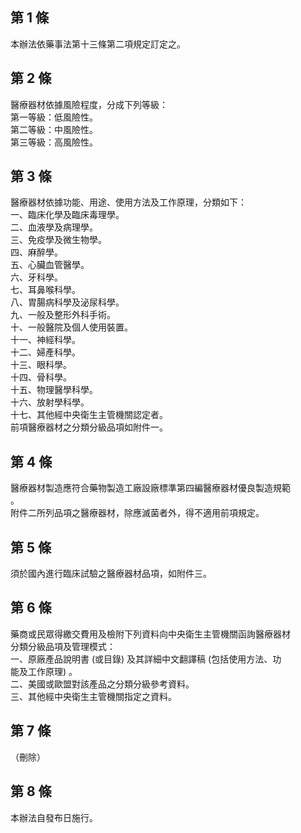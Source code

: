 第 1 條
-------
本辦法依藥事法第十三條第二項規定訂定之。

第 2 條
-------
醫療器材依據風險程度，分成下列等級：  
第一等級：低風險性。  
第二等級：中風險性。  
第三等級：高風險性。

第 3 條
-------
醫療器材依據功能、用途、使用方法及工作原理，分類如下：  
一、臨床化學及臨床毒理學。  
二、血液學及病理學。  
三、免疫學及微生物學。  
四、麻醉學。  
五、心臟血管醫學。  
六、牙科學。  
七、耳鼻喉科學。  
八、胃腸病科學及泌尿科學。  
九、一般及整形外科手術。  
十、一般醫院及個人使用裝置。  
十一、神經科學。  
十二、婦產科學。  
十三、眼科學。  
十四、骨科學。  
十五、物理醫學科學。  
十六、放射學科學。  
十七、其他經中央衛生主管機關認定者。  
前項醫療器材之分類分級品項如附件一。

第 4 條
-------
醫療器材製造應符合藥物製造工廠設廠標準第四編醫療器材優良製造規範  
。  
附件二所列品項之醫療器材，除應滅菌者外，得不適用前項規定。

第 5 條
-------
須於國內進行臨床試驗之醫療器材品項，如附件三。

第 6 條
-------
藥商或民眾得繳交費用及檢附下列資料向中央衛生主管機關函詢醫療器材  
分類分級品項及管理模式：  
一、原廠產品說明書 (或目錄) 及其詳細中文翻譯稿 (包括使用方法、功  
    能及工作原理) 。  
二、美國或歐盟對該產品之分類分級參考資料。  
三、其他經中央衛生主管機關指定之資料。

第 7 條
-------
（刪除）

第 8 條
-------
本辦法自發布日施行。

